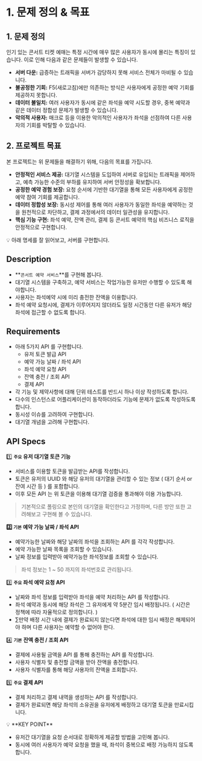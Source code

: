 # 1. 문제 정의 & 목표

## 1. 문제 정의

인기 있는 콘서트 티켓 예매는 특정 시간에 매우 많은 사용자가 동시에 몰리는 특징이 있습니다. 이로 인해 다음과 같은 문제들이 발생할 수 있습니다.

-   **서버 다운:** 급증하는 트래픽을 서버가 감당하지 못해 서비스 전체가 마비될 수 있습니다.
-   **불공정한 기회:** F5(새로고침)에만 의존하는 방식은 사용자에게 공정한 예약 기회를 제공하지 못합니다.
-   **데이터 불일치:** 여러 사용자가 동시에 같은 좌석을 예약 시도할 경우, 중복 예약과 같은 데이터 정합성 문제가 발생할 수 있습니다.
-   **악의적 사용자:** 매크로 등을 이용한 악의적인 사용자가 좌석을 선점하여 다른 사용자의 기회를 박탈할 수 있습니다.

## 2. 프로젝트 목표

본 프로젝트는 위 문제들을 해결하기 위해, 다음의 목표를 가집니다.

-   **안정적인 서비스 제공:** 대기열 시스템을 도입하여 서버로 유입되는 트래픽을 제어하고, 예측 가능한 수준의 부하를 유지하여 서버 안정성을 확보합니다.
-   **공정한 예약 경험 보장:** 요청 순서에 기반한 대기열을 통해 모든 사용자에게 공정한 예약 참여 기회를 제공합니다.
-   **데이터 정합성 보장:** 동시성 제어를 통해 여러 사용자가 동일한 좌석을 예약하는 것을 원천적으로 차단하고, 결제 과정에서의 데이터 일관성을 유지합니다.
-   **핵심 기능 구현:** 좌석 예약, 잔액 관리, 결제 등 콘서트 예약의 핵심 비즈니스 로직을 안정적으로 구현합니다.


<aside>
💡 아래 명세를 잘 읽어보고, 서버를 구현합니다.

</aside>

## Description

- **`콘서트 예약 서비스`**를 구현해 봅니다.
- 대기열 시스템을 구축하고, 예약 서비스는 작업가능한 유저만 수행할 수 있도록 해야합니다.
- 사용자는 좌석예약 시에 미리 충전한 잔액을 이용합니다.
- 좌석 예약 요청시에, 결제가 이루어지지 않더라도 일정 시간동안 다른 유저가 해당 좌석에 접근할 수 없도록 합니다.

## Requirements

- 아래 5가지 API 를 구현합니다.
    - 유저 토큰 발급 API
    - 예약 가능 날짜 / 좌석 API
    - 좌석 예약 요청 API
    - 잔액 충전 / 조회 API
    - 결제 API
- 각 기능 및 제약사항에 대해 단위 테스트를 반드시 하나 이상 작성하도록 합니다.
- 다수의 인스턴스로 어플리케이션이 동작하더라도 기능에 문제가 없도록 작성하도록 합니다.
- 동시성 이슈를 고려하여 구현합니다.
- 대기열 개념을 고려해 구현합니다.

## API Specs

1️⃣ **`주요` 유저 대기열 토큰 기능**

- 서비스를 이용할 토큰을 발급받는 API를 작성합니다.
- 토큰은 유저의 UUID 와 해당 유저의 대기열을 관리할 수 있는 정보 ( 대기 순서 or 잔여 시간 등 ) 를 포함합니다.
- 이후 모든 API 는 위 토큰을 이용해 대기열 검증을 통과해야 이용 가능합니다.

> 기본적으로 폴링으로 본인의 대기열을 확인한다고 가정하며, 다른 방안 또한 고려해보고 구현해 볼 수 있습니다.
>

**2️⃣ `기본` 예약 가능 날짜 / 좌석 API**

- 예약가능한 날짜와 해당 날짜의 좌석을 조회하는 API 를 각각 작성합니다.
- 예약 가능한 날짜 목록을 조회할 수 있습니다.
- 날짜 정보를 입력받아 예약가능한 좌석정보를 조회할 수 있습니다.

> 좌석 정보는 1 ~ 50 까지의 좌석번호로 관리됩니다.
>

3️⃣ **`주요` 좌석 예약 요청 API**

- 날짜와 좌석 정보를 입력받아 좌석을 예약 처리하는 API 를 작성합니다.
- 좌석 예약과 동시에 해당 좌석은 그 유저에게 약 5분간 임시 배정됩니다. ( 시간은 정책에 따라 자율적으로 정의합니다. )
- ∑만약 배정 시간 내에 결제가 완료되지 않는다면 좌석에 대한 임시 배정은 해제되어야 하며 다른 사용자는 예약할 수 없어야 한다.

4️⃣ **`기본`**  **잔액 충전 / 조회 API**

- 결제에 사용될 금액을 API 를 통해 충전하는 API 를 작성합니다.
- 사용자 식별자 및 충전할 금액을 받아 잔액을 충전합니다.
- 사용자 식별자를 통해 해당 사용자의 잔액을 조회합니다.

5️⃣ **`주요` 결제 API**

- 결제 처리하고 결제 내역을 생성하는 API 를 작성합니다.
- 결제가 완료되면 해당 좌석의 소유권을 유저에게 배정하고 대기열 토큰을 만료시킵니다.

<aside>
💡 **KEY POINT**

</aside>

- 유저간 대기열을 요청 순서대로 정확하게 제공할 방법을 고민해 봅니다.
- 동시에 여러 사용자가 예약 요청을 했을 때, 좌석이 중복으로 배정 가능하지 않도록 합니다.